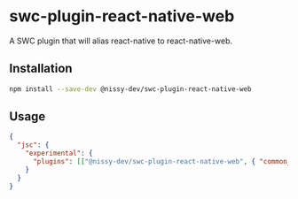 # swc-plugin-react-native-web

A SWC plugin that will alias react-native to react-native-web.

## Installation

```sh
npm install --save-dev @nissy-dev/swc-plugin-react-native-web
```

## Usage

```json
{
  "jsc": {
    "experimental": {
      "plugins": [["@nissy-dev/swc-plugin-react-native-web", { "common_js": false }]]
    }
  }
}
```
